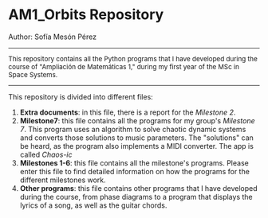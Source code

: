 # AM1_Orbits Repository
Author: Sofía Mesón Pérez

<span style="font-size:small; font-weight:normal;">

---

This repository contains all the Python programs that I have developed during the course of "Ampliación de Matemáticas 1," during my first year of the MSc in Space Systems.

---
</span>

This repository is divided into different files:

1. **Extra documents**: in this file, there is a report for the *Milestone 2*.
2. **Milestone7**: this file contains all the programs for my group's *Milestone 7*. This program uses an algorithm to solve chaotic dynamic systems and converts those solutions to music parameters. The "solutions" can be heard, as the program also implements a MIDI converter. The app is called *Chaos-ic*
3. **Milestones 1-6**: this file contains all the milestone's programs. Please enter this file to find detailed information on how the programs for the different milestones work.
4. **Other programs**: this file contains other programs that I have developed during the course, from phase diagrams to a program that displays the lyrics of a song, as well as the guitar chords.



